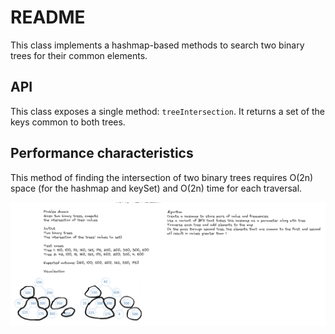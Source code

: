 # README

This class implements a hashmap-based methods to search two binary trees for their common elements.

## API

This class exposes a single method: `treeIntersection`. It returns a set of the keys common to both trees.

## Performance characteristics

This method of finding the intersection of two binary trees requires O(2n) space (for the hashmap and keySet) and O(2n) time for each traversal.

![Visualization](https://github.com/bhlieberman/data-structures-and-algorithms/blob/main/java/datastructures/whiteboard.png)

